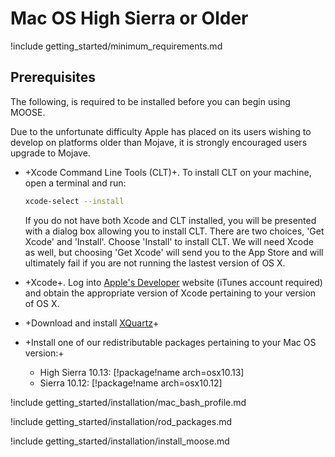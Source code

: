 # Mac OS High Sierra or Older

!include getting_started/minimum_requirements.md

## Prerequisites

The following, is required to be installed before you can begin using MOOSE.

Due to the unfortunate difficulty Apple has placed on its users wishing to develop on platforms older than Mojave, it is strongly encouraged users upgrade to Mojave.

- +Xcode Command Line Tools (CLT)+. To install CLT on your machine, open a terminal and run:

  ```bash
  xcode-select --install
  ```

  If you do not have both Xcode and CLT installed, you will be presented with a dialog box allowing you to install CLT. There are two choices, 'Get Xcode' and 'Install'. Choose 'Install' to install CLT. We will need Xcode as well, but choosing 'Get Xcode' will send you to the App Store and will ultimately fail if you are not running the lastest version of OS X.

- +Xcode+. Log into [Apple's Developer](https://developer.apple.com/downloads/more) website (iTunes account required) and obtain the appropriate version of Xcode pertaining to your version of OS X.

- +Download and install [XQuartz](https://www.xquartz.org/)+

- +Install one of our redistributable packages pertaining to your Mac OS version:+

  - High Sierra 10.13: [!package!name arch=osx10.13]
  - Sierra 10.12: [!package!name arch=osx10.12]

!include getting_started/installation/mac_bash_profile.md

!include getting_started/installation/rod_packages.md

!include getting_started/installation/install_moose.md
